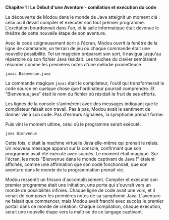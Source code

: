 **Chapitre 1 : Le Début d'une Aventure - comilation et execution du code**

La découverte de Modou dans le monde de Java atteignit un moment clé : celui où il devait compiler et exécuter son tout premier programme. L'excitation bourdonnait dans l'air, et la salle informatique était devenue le théâtre de cette nouvelle étape de son aventure.

Avec le code soigneusement écrit à l'écran, Modou ouvrit la fenêtre de la ligne de commande, un terrain de jeu où chaque commande était une nouvelle possibilité. Tel un magicien préparant son sort, il navigua jusqu'au répertoire où son fichier Java résidait. Les touches du clavier semblaient résonner comme les premières notes d'une mélodie prometteuse.

```
javac Bienvenue.java
```

La commande magique `javac` était le compilateur, l'outil qui transformerait le code source en quelque chose que l'ordinateur pourrait comprendre. Et "Bienvenue.java" était le nom du fichier où résidait le fruit de ses efforts.

Les lignes de la console s'animèrent avec des messages indiquant que le compilateur faisait son travail. Pas à pas, Modou avait le sentiment de donner vie à son code. Pas d'erreurs signalées, la symphonie prenait forme.

Puis vint le moment ultime, celui où le programme serait exécuté.

```
java Bienvenue
```

Cette fois, c'était la machine virtuelle Java elle-même qui prenait le relais. Un nouveau message apparut sur la console, confirmant que son programme avait été exécuté avec succès. Le moment était magique. Sur l'écran, les mots "Bienvenue dans le monde captivant de Java !" étaient affichés, comme une affirmation que son code fonctionnait, que son aventure dans le monde de la programmation prenait vie.

Modou ressentit un frisson d'accomplissement. Compiler et exécuter son premier programme était une initiation, une porte qui s'ouvrait vers un monde de possibilités infinies. Chaque ligne de code avait une voix, et il venait de composer les premières notes de sa symphonie Java. L'aventure ne faisait que commencer, mais Modou avait franchi avec succès le premier portail dans ce monde de création. Chaque compilation, chaque exécution, serait une nouvelle étape vers la maîtrise de ce langage captivant.